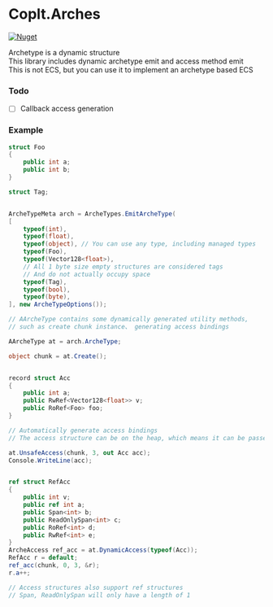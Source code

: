 # Coplt.Arches

[![Nuget](https://img.shields.io/nuget/v/Coplt.Arches)](https://www.nuget.org/packages/Coplt.Arches/)

Archetype is a dynamic structure  
This library includes dynamic archetype emit and access method emit  
This is not ECS, but you can use it to implement an archetype based ECS  

### Todo

- [ ] Callback access generation  

### Example

```csharp
struct Foo
{
    public int a;
    public int b;
}

struct Tag;


ArcheTypeMeta arch = ArcheTypes.EmitArcheType(
[
    typeof(int), 
    typeof(float), 
    typeof(object), // You can use any type, including managed types
    typeof(Foo), 
    typeof(Vector128<float>),
    // All 1 byte size empty structures are considered tags 
    // And do not actually occupy space
    typeof(Tag), 
    typeof(bool), 
    typeof(byte),
], new ArcheTypeOptions());

// AArcheType contains some dynamically generated utility methods, 
// such as create chunk instance、 generating access bindings

AArcheType at = arch.ArcheType;

object chunk = at.Create();


record struct Acc
{
    public int a;
    public RwRef<Vector128<float>> v;
    public RoRef<Foo> foo;
}

// Automatically generate access bindings
// The access structure can be on the heap, which means it can be passed in linq

at.UnsafeAccess(chunk, 3, out Acc acc);
Console.WriteLine(acc);


ref struct RefAcc
{
    public int v;
    public ref int a;
    public Span<int> b;
    public ReadOnlySpan<int> c;
    public RoRef<int> d;
    public RwRef<int> e;
}
ArcheAccess ref_acc = at.DynamicAccess(typeof(Acc));
RefAcc r = default;
ref_acc(chunk, 0, 3, &r);
r.a++;

// Access structures also support ref structures
// Span, ReadOnlySpan will only have a length of 1

```
